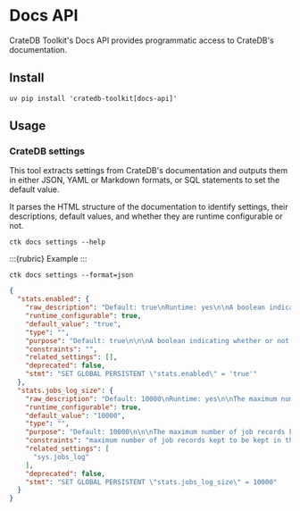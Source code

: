 # Docs API

CrateDB Toolkit's Docs API provides programmatic access to CrateDB's documentation.

## Install
```shell
uv pip install 'cratedb-toolkit[docs-api]'
```

## Usage

### CrateDB settings

This tool extracts settings from CrateDB's documentation and outputs them
in either JSON, YAML or Markdown formats, or SQL statements to set the default value.

It parses the HTML structure of the documentation to identify settings, their
descriptions, default values, and whether they are runtime configurable or not.

```shell
ctk docs settings --help
```

:::{rubric} Example
:::
```shell
ctk docs settings --format=json
```
```json
{
  "stats.enabled": {
    "raw_description": "Default: true\nRuntime: yes\n\nA boolean indicating whether or not to collect statistical information about\nthe cluster.\n\nCaution\nThe collection of statistical information incurs a slight performance\npenalty, as details about every job and operation across the cluster will\ncause data to be inserted into the corresponding system tables.",
    "runtime_configurable": true,
    "default_value": "true",
    "type": "",
    "purpose": "Default: true\n\n\nA boolean indicating whether or not to collect statistical information about\nthe cluster. Caution\nThe collection of statistical information incurs a slight performance\npenalty, as details about every job and operation across the cluster will\ncause data to be inserted into the corresponding system tables.",
    "constraints": "",
    "related_settings": [],
    "deprecated": false,
    "stmt": "SET GLOBAL PERSISTENT \"stats.enabled\" = 'true'"
  },
  "stats.jobs_log_size": {
    "raw_description": "Default: 10000\nRuntime: yes\n\nThe maximum number of job records kept to be kept in the sys.jobs_log table on each node.\nA job record corresponds to a single SQL statement to be executed on the\ncluster. These records are used for performance analytics. A larger job log\nproduces more comprehensive stats, but uses more RAM.\nOlder job records are deleted as newer records are added, once the limit is\nreached.\nSetting this value to 0 disables collecting job information.",
    "runtime_configurable": true,
    "default_value": "10000",
    "type": "",
    "purpose": "Default: 10000\n\n\nThe maximum number of job records kept to be kept in the sys.jobs_log table on each node. A job record corresponds to a single SQL statement to be executed on the\ncluster.",
    "constraints": "maximum number of job records kept to be kept in the sys.jobs_log table on each node.",
    "related_settings": [
      "sys.jobs_log"
    ],
    "deprecated": false,
    "stmt": "SET GLOBAL PERSISTENT \"stats.jobs_log_size\" = 10000"
  }
}
```
